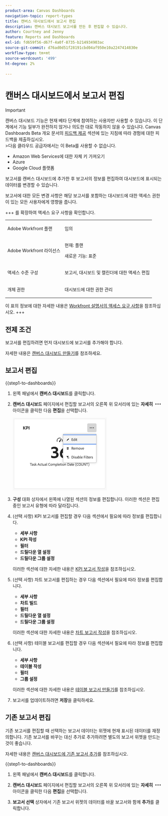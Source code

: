 ```yaml
---
product-area: Canvas Dashboards
navigation-topic: report-types
title: 캔버스 대시보드에서 보고서 편집
description: 캔버스 대시보드 보고서를 만든 후 편집할 수 있습니다.
author: Courtney and Jenny
feature: Reports and Dashboards
exl-id: fd659f56-d67f-4a0f-8735-b214934903ac
source-git-commit: d76ad0d51f28191cbd04af950e10a2247414830e
workflow-type: tm+mt
source-wordcount: '499'
ht-degree: 2%

---
```


# 캔버스 대시보드에서 보고서 편집

>[!IMPORTANT]
>
>캔버스 대시보드 기능은 현재 베타 단계에 참여하는 사용자만 사용할 수 있습니다. 이 단계에서 기능 일부가 완전하지 않거나 의도한 대로 작동하지 않을 수 있습니다. Canvas Dashboards Beta 개요 문서의 [피드백 제공](/help/quicksilver/product-announcements/betas/canvas-dashboards-beta/canvas-dashboards-beta-information.md#provide-feedback) 섹션에 있는 지침에 따라 경험에 대한 피드백을 제출하십시오.<br>
>&#x200B;>다음 클라우드 공급자에서는 이 Beta를 사용할 수 없습니다.
>
>* Amazon Web Services에 대한 자체 키 가져오기
>* Azure
>* Google Cloud 플랫폼

보고서를 캔버스 대시보드에 추가한 후 보고서의 정보를 편집하여 대시보드에 표시되는 데이터를 변경할 수 있습니다.

보고서에 대한 모든 변경 사항은 해당 보고서를 포함하는 대시보드에 대한 액세스 권한이 있는 모든 사용자에게 영향을 줍니다.


+++ 를 확장하여 액세스 요구 사항을 확인합니다. 

<table style="table-layout:auto"> 
<col> 
</col> 
<col> 
</col> 
<tbody> 
<tr> 
   <td role="rowheader"><p>Adobe Workfront 플랜</p></td> 
   <td> 
<p>임의 </p> 
   </td> 
<tr> 
 <tr> 
   <td role="rowheader"><p>Adobe Workfront 라이선스</p></td> 
   <td> 
<p>현재: 플랜 </p> 
<p>새로운 기능: 표준</p> 
   </td> 
   </tr> 
  </tr> 
  <tr> 
   <td role="rowheader"><p>액세스 수준 구성</p></td> 
   <td><p>보고서, 대시보드 및 캘린더에 대한 액세스 편집</p>
  </td> 
  </tr>  
        <tr> 
   <td role="rowheader"><p>개체 권한</p></td> 
   <td><p>대시보드에 대한 권한 관리</p>
  </td> 
  </tr>
</tbody> 
</table>

이 표의 정보에 대한 자세한 내용은 [Workfront 설명서의 액세스 요구 사항](/help/quicksilver/administration-and-setup/add-users/access-levels-and-object-permissions/access-level-requirements-in-documentation.md)을 참조하십시오.
+++

## 전제 조건

보고서를 편집하려면 먼저 대시보드에 보고서를 추가해야 합니다.

자세한 내용은 [캔버스 대시보드 만들기](/help/quicksilver/reports-and-dashboards/canvas-dashboards/create-dashboards/create-dashboards.md)를 참조하세요.

## 보고서 편집

{{step1-to-dashboards}}

1. 왼쪽 패널에서 **캔버스 대시보드**&#x200B;를 클릭합니다.

1. **캔버스 대시보드** 페이지에서 편집할 보고서의 오른쪽 위 모서리에 있는 **자세히** ![자세히 아이콘](assets/more-icon.png) 아이콘을 클릭한 다음 **편집**&#x200B;을 선택합니다.

   ![보고서 편집](assets/edit-report-box.png)

1. **구성** 대화 상자에서 왼쪽에 나열된 섹션의 정보를 편집합니다. 이러한 섹션은 편집 중인 보고서 유형에 따라 달라집니다.

1. (선택 사항) KPI 보고서를 편집할 경우 다음 섹션에서 필요에 따라 정보를 편집합니다.

   * **세부 사항**
   * **KPI 작성**
   * **필터**
   * **드릴다운 열 설정**
   * **드릴다운 그룹 설정**

   이러한 섹션에 대한 자세한 내용은 [KPI 보고서 작성](/help/quicksilver/reports-and-dashboards/canvas-dashboards/add-reports/build-kpi-report.md)을 참조하십시오.

1. (선택 사항) 차트 보고서를 편집하는 경우 다음 섹션에서 필요에 따라 정보를 편집합니다.

   * **세부 사항**
   * **차트 빌드**
   * **필터**
   * **드릴다운 열 설정**
   * **드릴다운 그룹 설정**

   이러한 섹션에 대한 자세한 내용은 [차트 보고서 작성](/help/quicksilver/reports-and-dashboards/canvas-dashboards/add-reports/build-chart-report.md)을 참조하십시오.

1. (선택 사항) 테이블 보고서를 편집할 경우 다음 섹션에서 필요에 따라 정보를 편집합니다.

   * **세부 사항**
   * **테이블 작성**
   * **필터**
   * **그룹 설정**

   이러한 섹션에 대한 자세한 내용은 [테이블 보고서 만들기](/help/quicksilver/reports-and-dashboards/canvas-dashboards/add-reports/build-table-report.md)를 참조하십시오.

1. 보고서를 업데이트하려면 **저장**&#x200B;을 클릭하세요.

## 기존 보고서 편집

기존 보고서를 편집할 때 선택하는 보고서 데이터는 위젯에 현재 표시된 데이터를 재정의합니다. 기존 보고서를 바꾸는 대신 추가로 추가하려면 별도의 보고서 위젯을 만드는 것이 좋습니다.

자세한 내용은 [캔버스 대시보드에 기존 보고서 추가](/help/quicksilver/reports-and-dashboards/canvas-dashboards/add-reports/add-existing-report.md)를 참조하십시오.

{{step1-to-dashboards}}

1. 왼쪽 패널에서 **캔버스 대시보드**&#x200B;를 클릭합니다.

1. **캔버스 대시보드** 페이지에서 편집할 보고서의 오른쪽 위 모서리에 있는 **자세히** ![자세히 아이콘](assets/more-icon.png) 아이콘을 클릭한 다음 **편집**&#x200B;을 선택합니다.

1. **보고서 선택** 상자에서 기존 보고서 위젯의 데이터를 바꿀 보고서와 함께 **추가**&#x200B;를 클릭합니다.
